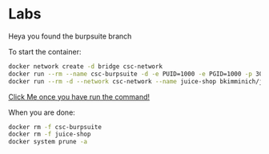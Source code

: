 # Labs

Heya you found the burpsuite branch

To start the container:

```bash
docker network create -d bridge csc-network
docker run --rm --name csc-burpsuite -d -e PUID=1000 -e PGID=1000 -p 3000:3000 --network csc-network ghcr.io/csc-iu/labs/burpsuite
docker run --rm -d --network csc-network --name juice-shop bkimminich/juice-shop
```

[Click Me once you have run the command!](http://127.0.0.1:3000)


When you are done:

```bash
docker rm -f csc-burpsuite
docker rm -f juice-shop
docker system prune -a
```
